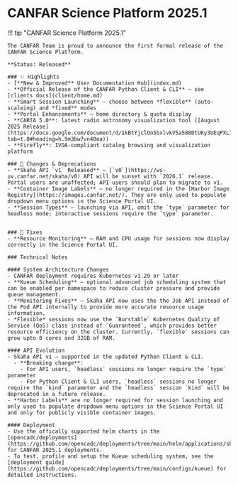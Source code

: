 # CANFAR Science Platform 2025.1

!!! tip "CANFAR Science Platform 2025.1"

    The CANFAR Team is proud to announce the first formal release of the CANFAR Science Platform.
    
    **Status: Released**

    ### ✨ Highlights
    - [**New & Improved** User Documentation Hub](index.md)
    - **Official Release of the CANFAR Python Client & CLI** — see [clients docs](client/home.md)
    - **Smart Session Launching** — choose between *flexible** (auto-scaleing) and *fixed** modes
    - **Portal Enhancements** — home directory & quota display
    - **CARTA 5.0**: latest radio astronomy visualization tool ([August 2025 Release](https://docs.google.com/document/d/1kBtYjclOn5bxlvkV5a588DtUKy3UEqPXL78IiTVAMUk/edit?tab=t.0#heading=h.9m3bw7vn40ea))
    - **Firefly**: IVOA-compliant catalog browsing and visualization platform

    ### 📝 Changes & Deprecations
    - **Skaha API `v1` Released** — [`v0`](https://ws-uv.canfar.net/skaha/v0) API will be sunset with `2026.1` release. Portal users are unaffected; API users should plan to migrate to v1.
    - **Container Image Labels** — no longer required in the [Harbor Image Registry](https://images.canfar.net/). They are only used to populate dropdown menu options in the Science Portal UI.
    - **Session Types** — launching via API, omit the `type` parameter for headless mode; interactive sessions require the `type` parameter.
    

    ### 🐛 Fixes
    - **Resource Monitoring** — RAM and CPU usage for sessions now display correctly in the Science Portal UI.

    ### Technical Notes

    #### System Architecture Changes
    - CANFAR deployment requires Kubernetes v1.29 or later
    - **Kueue Scheduling** — optional advanced job scheduling system that can be enabled per namespace to reduce cluster pressure and provide queue management.
    - **Monitoring Fixes** — Skaha API now uses the the Job API instead of the Pod API internally to provide more accurate resource usage information.
    - *Flexible* sessions now use the `Burstable` Kubernetes Quality of Service (QoS) class instead of `Guaranteed`, which provides better resource efficiency on the cluster. Currently, `flexible` sessions can grow upto 8 cores and 32GB of RAM.

    #### API Evolution
    - Skaha API v1 — supported in the updated Python Client & CLI. 
      - **Breaking change**:
        - For API users, `headless` sessions no longer require the `type` parameter
        - For Python Client & CLI users, `headless` sessions no longer require the `kind` parameter and the `headless` session `kind` will be deprecated in a future release.
    - **Harbor Labels** are no longer required for session launching and only used to populate dropdown menu options in the Science Portal UI and only for publicly visible container images.

    #### Deployment
    - Use the offically supported helm charts in the [opencadc/deployments](https://github.com/opencadc/deployments/tree/main/helm/applications/skaha) for CANFAR 2025.1 deployments.
    - To test, profile and setup the Kueue scheduling system, see the [deployment guide](https://github.com/opencadc/deployments/tree/main/configs/kueue) for detailed instructions.